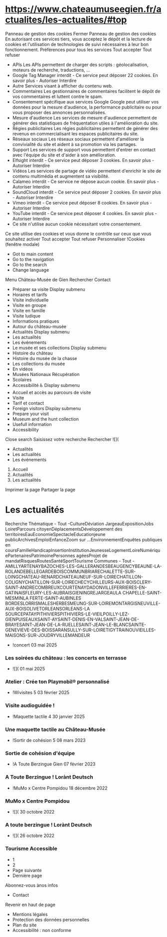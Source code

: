 # https://www.chateaumuseegien.fr/actualites/les-actualites/#top

Panneau de gestion des cookies
Fermer 
Panneau de gestion des cookies
En autorisant ces services tiers, vous acceptez le dépôt et la lecture de cookies et l'utilisation de technologies de suivi nécessaires à leur bon fonctionnement. 
Préférences pour tous les services
Tout accepter Tout refuser 
 * APIs
Les APIs permettent de charger des scripts : géolocalisation, moteurs de recherche, traductions, ... 
 * Google Tag Manager
interdit - Ce service peut déposer 22 cookies.
En savoir plus - 
Autoriser Interdire 
 * Autre
Services visant à afficher du contenu web. 
 * Commentaires
Les gestionnaires de commentaires facilitent le dépôt de vos commentaires et luttent contre le spam. 
 * Consentement spécifique aux services Google
Google peut utiliser vos données pour la mesure d'audience, la performance publicitaire ou pour vous proposer des annonces personnalisées. 
 * Mesure d'audience
Les services de mesure d'audience permettent de générer des statistiques de fréquentation utiles à l'amélioration du site. 
 * Régies publicitaires
Les régies publicitaires permettent de générer des revenus en commercialisant les espaces publicitaires du site. 
 * Réseaux sociaux
Les réseaux sociaux permettent d'améliorer la convivialité du site et aident à sa promotion via les partages. 
 * Support
Les services de support vous permettent d'entrer en contact avec l'équipe du site et d'aider à son amélioration. 
 * Elfsight
interdit - Ce service peut déposer 3 cookies.
En savoir plus - 
Autoriser Interdire 
 * Vidéos
Les services de partage de vidéo permettent d'enrichir le site de contenu multimédia et augmentent sa visibilité. 
 * Calameo
interdit - Ce service ne dépose aucun cookie.
En savoir plus - 
Autoriser Interdire 
 * SoundCloud
interdit - Ce service peut déposer 2 cookies.
En savoir plus - 
Autoriser Interdire 
 * Vimeo
interdit - Ce service peut déposer 8 cookies.
En savoir plus - 
Autoriser Interdire 
 * YouTube
interdit - Ce service peut déposer 4 cookies.
En savoir plus - 
Autoriser Interdire 
 * Ce site n'utilise aucun cookie nécessitant votre consentement.

Ce site utilise des cookies et vous donne le contrôle sur ceux que vous souhaitez activer Tout accepter Tout refuser Personnaliser 
!Cookies \(fenêtre modale\)
 * Got to main content
 * Go to the navigation
 * Go to the search
 * Change language

Menu Château-Musée de Gien Rechercher
Contact
 * Préparer sa visite Display submenu
 * Horaires et tarifs
 * Visite individuelle
 * Visite en groupe
 * Visite en famille
 * Visite ludique
 * Informations pratiques
 * Autour du château-musée
 * Actualités Display submenu
 * Les actualités
 * Les événements
 * Le musée et ses collections Display submenu
 * Histoire du château
 * Histoire du musée de la chasse
 * Les collections du musée
 * En vidéos
 * Musées Nationaux Récupération
 * Scolaires
 * Accessibilité ♿ Display submenu
 * Accueil et accès au parcours de visite
 * Visite
 * Tarif et contact
 * Foreign visitors Display submenu
 * Prepare your visit
 * Museum and the hunt collection
 * Usefull information
 * Accessibility

Close search
Saisissez votre recherche Rechercher
![](
 * Actualités
 * Les actualités
 * Les événements

 1. Accueil
 2. Actualités
 3. Les actualités 

Imprimer la page
Partager la page
# Les actualités
Recherche
Thématique - Tout -CultureDéviation JargeauExpositionJobs LoiretParcours citoyenDéplacementsDéveloppement des territoiresEauEconomieSpectacleEducationjeune publicArchivesEmploiEnfanceZoom sur ...EnvironnementEnquêtes publiques en coursFamilleHandicapInsertionInstitutionJeunesseLogementLoireNumériquePartenairesPatrimoinePersonnes agéesProjet de mandatRisquesRoutesSantéSportTourisme
Communes - Tout -AMILLYARTENAYBAZOCHES-LES-GALLERANDESBEAUGENCYBEAUNE-LA-ROLANDEBELLEGARDEBOISCOMMUNBRIARECHALETTE-SUR-LOINGCHATEAU-RENARDCHATEAUNEUF-SUR-LOIRECHATILLON-COLIGNYCHATILLON-SUR-LOIRECHECYCHILLEURS-AUX-BOISCLERY-SAINT-ANDRECOMBREUXCOURTENAYDADONVILLEFERRIERES-EN-GATINAISFLEURY-LES-AUBRAISGIENINGREJARGEAULA CHAPELLE-SAINT-MESMINLA FERTE-SAINT-AUBINLES BORDESLORRISMALESHERBESMEUNG-SUR-LOIREMONTARGISNEUVILLE-AUX-BOISOLIVETORLEANSORLEANS-LA SOURCEPATAYPITHIVIERSPITHIVIERS-LE-VIEILPOILLY-LEZ-GIENPUISEAUXSAINT-AYSAINT-DENIS-EN-VALSAINT-JEAN-DE-BRAYESAINT-JEAN-DE-LA-RUELLESAINT-JEAN-LE-BLANCSAINTE-GENEVIEVE-DES-BOISSARANSULLY-SUR-LOIRETIGYTRAINOUVIEILLES-MAISONS-SUR-JOUDRYVILLEMANDEUR
 * !concert
03 mai 2025
### Les soirées du château : les concerts en terrasse
 * ![](
01 mai 2025
### Atelier : Crée ton Playmobil® personnalisé
 * !Wivisites 5
03 février 2025
### Visite audioguidée ! 
 * !Maquette tactile 4
30 janvier 2025
### Une maquette tactile au Château-Musée
 * !Sortir de cohésion 5
08 mars 2023
### Sortie de cohésion d'équipe
 * !A Toute Berzingue Gien
07 février 2023
### A Toute Berzingue ! Lorànt Deutsch
 * !MuMo x Centre Pompidou
18 décembre 2022
### MuMo x Centre Pompidou
 * ![](
30 octobre 2022
### A toute berzingue ! Lorànt Deutsch
 * ![](
26 octobre 2022
### Tourisme Accessible

 * 1 
 * 2
 * Page suivante
 * Dernière page

Abonnez-vous ànos infos
 * Contact

Revenir en haut de page
 * Mentions légales
 * Protection des données personnelles
 * Plan du site
 * Accessibilité : non conforme
